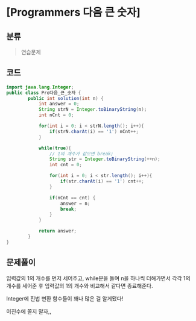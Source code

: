# [Programmers 다음 큰 숫자] 

## 분류
> 연습문제

## 코드
```java
import java.lang.Integer;
public class Pro다음_큰_숫자 {
        public int solution(int n) {
            int answer = 0;
            String strN = Integer.toBinaryString(n);
            int nCnt = 0;

            for(int i = 0; i < strN.length(); i++){
                if(strN.charAt(i) == '1') nCnt++;
            }

            while(true){
                // 1의 개수가 같으면 break;
                String str = Integer.toBinaryString(++n);
                int cnt = 0;

                for(int i = 0; i < str.length(); i++){
                    if(str.charAt(i) == '1') cnt++;
                }

                if(nCnt == cnt) {
                    answer = n;
                    break;
                }
            }

            return answer;
        }
}
```

## 문제풀이

입력값의 1의 개수를 먼저 세어주고, while문을 돌며 n을 하나씩 더해가면서 각각 1의 개수를 세어준 후 입력값의 1의 개수와 비교해서 같다면 종료해준다.

Integer에 진법 변환 함수들이 꽤나 많은 걸 알게됐다!

이진수에 쫄지 말자,,

